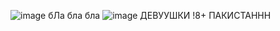 ![image](https://github.com/user-attachments/assets/225a29a3-efc5-4a4b-8f7f-6b68caf66ff7)
бЛа бла бла 
![image](https://github.com/user-attachments/assets/5366753b-ed5e-4e3f-887b-6ef4877f2d52)
ДЕВУУШКИ !8+ ПАКИСТАННН
